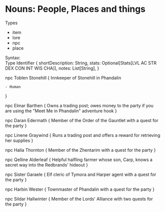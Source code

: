 # Nouns: People, Places and things

Types
  - item
  - lore
  - npc
  - place

Syntax:\
Type Identifier {
  shortDescription: String,
  stats: Optional[Stats[LVL AC STR DEX CON INT WIS CHA]],
  notes: List[String],
}

npc Toblen Stonehill {
    Innkeeper of Stonehill in Phandalin

    - Human
}

npc Elmar Barthen {
  Owns a trading post; owes money to the party if you are using the
  "Meet Me in Phandalin" adventure hook
}

npc Daran Edermath {
    Member of the Order of the Gauntlet with a quest for the party
}

npc Linene Graywind {
    Runs a trading post and offers a reward for retrieving her supplies
}

npc Halia Thornton {
    Member of the Zhentarim with a quest for the party
}

npc Qelline Alderleaf {
    Helpful halfling farmer whose son, Carp, knows a secret way into the
    Redbrands' hideout
}

npc Sister Garaele {
    Elf cleric of Tymora and Harper agent with a quest for the party
}

npc Harbin Wester {
    Townmaster of Phandalin with a quest for the party
}

npc Sildar Hallwinter {
    Member of the Lords' Alliance with two quests for the party
}
